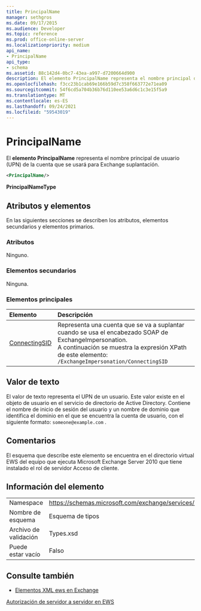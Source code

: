 ```yaml
---
title: PrincipalName
manager: sethgros
ms.date: 09/17/2015
ms.audience: Developer
ms.topic: reference
ms.prod: office-online-server
ms.localizationpriority: medium
api_name:
- PrincipalName
api_type:
- schema
ms.assetid: 88c142d4-0bc7-43ea-a997-d7200664d900
description: El elemento PrincipalName representa el nombre principal de usuario (UPN) de la cuenta que se usará para Exchange suplantación.
ms.openlocfilehash: f3cc23b1cab69e166b59d7c358f663772e71ea09
ms.sourcegitcommit: 54f6cd5a704b36b76d110ee53a6d6c1c3e15f5a9
ms.translationtype: MT
ms.contentlocale: es-ES
ms.lasthandoff: 09/24/2021
ms.locfileid: "59543019"
---
```

# <a name="principalname"></a>PrincipalName

El **elemento PrincipalName** representa el nombre principal de usuario (UPN) de la cuenta que se usará para Exchange suplantación. 
  
```xml
<PrincipalName/>
```

 **PrincipalNameType**
## <a name="attributes-and-elements"></a>Atributos y elementos

En las siguientes secciones se describen los atributos, elementos secundarios y elementos primarios.
  
### <a name="attributes"></a>Atributos

Ninguno.
  
### <a name="child-elements"></a>Elementos secundarios

Ninguna.
  
### <a name="parent-elements"></a>Elementos principales

|**Elemento**|**Descripción**|
|:-----|:-----|
|[ConnectingSID](connectingsid.md) <br/> |Representa una cuenta que se va a suplantar cuando se usa el encabezado SOAP de ExchangeImpersonation.  <br/> A continuación se muestra la expresión XPath de este elemento:  <br/>  `/ExchangeImpersonation/ConnectingSID` <br/> |
   
## <a name="text-value"></a>Valor de texto

El valor de texto representa el UPN de un usuario. Este valor existe en el objeto de usuario en el servicio de directorio de Active Directory. Contiene el nombre de inicio de sesión del usuario y un nombre de dominio que identifica el dominio en el que se encuentra la cuenta de usuario, con el siguiente formato:  `someone@example.com` .
  
## <a name="remarks"></a>Comentarios

El esquema que describe este elemento se encuentra en el directorio virtual EWS del equipo que ejecuta Microsoft Exchange Server 2010 que tiene instalado el rol de servidor Acceso de cliente.
  
## <a name="element-information"></a>Información del elemento

|||
|:-----|:-----|
|Namespace  <br/> |https://schemas.microsoft.com/exchange/services/2006/types  <br/> |
|Nombre de esquema  <br/> |Esquema de tipos  <br/> |
|Archivo de validación  <br/> |Types.xsd  <br/> |
|Puede estar vacío  <br/> |Falso  <br/> |
   
## <a name="see-also"></a>Consulte también



- [Elementos XML ews en Exchange](ews-xml-elements-in-exchange.md)


[Autorización de servidor a servidor en EWS](https://msdn.microsoft.com/library/f1610a20-672d-448b-8c00-5b0fbcaf31cb%28Office.15%29.aspx)

